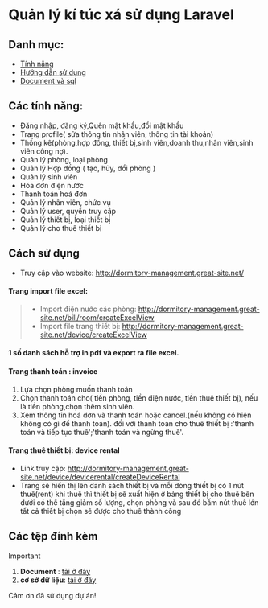 # Quản lý kí túc xá sử dụng Laravel
## Danh mục:
- [Tính năng](#các-tính-năng)
- [Hướng dẫn sử dụng](#cách-sử-dụng)
- [Document và sql](#các-tệp-đính-kèm)
## Các tính năng:
- Đăng nhập, đăng ký,Quên mật khẩu,đổi mật khẩu 
- Trang profile( sửa thông tin nhân viên, thông tin tài khoản)
- Thống kê(phòng,hợp đồng, thiết bị,sinh viên,doanh thu,nhân viên,sinh viên công nợ).
- Quản lý phòng, loại phòng
- Quản lý Hợp đồng ( tạo, hủy, đổi phòng )
- Quản lý sinh viên
- Hóa đơn điện nước
- Thanh toán hoá đơn
- Quản lý nhân viên, chức vụ
- Quản lý user, quyền truy cập
- Quản lý thiết bị, loại thiết bị
- Quản lý cho thuê thiết bị
## Cách sử dụng
- Truy cập vào website: http://dormitory-management.great-site.net/
#### Trang import file excel:
> * Import điện nước các phòng: http://dormitory-management.great-site.net/bill/room/createExcelView
> * Import file trang thiết bị: http://dormitory-management.great-site.net/device/createExcelView
#### 1 số danh sách hỗ trợ in pdf và export ra file excel.
#### Trang thanh toán : invoice
 1. Lựa chọn phòng muốn thanh toán
 2. Chọn thanh toán cho( tiền phòng, tiền điện nước, tiền thuê thiết bị), nếu là tiền phòng,chọn thêm sinh viên.
 3. Xem thông tin hoá đơn và thanh toán hoặc cancel.(nếu không có hiện không có gì để thanh toán).
đối với thanh toán cho thuê thiết bị :'thanh toán và tiếp tục thuê';'thanh toán và ngừng thuê'.

#### Trang thuê thiết bị: device rental
- Link truy cập: http://dormitory-management.great-site.net/device/devicerental/createDeviceRental
- Trang sẽ hiển thị lên danh sách thiết bị và mỗi dòng thiết bị có 1 nút thuê(rent) khi thuê thì thiết bị sẽ xuất hiện ở bảng
thiết bị cho thuê bên dưới có thể tăng giảm số lượng, chọn phòng và sau đó bấm nút thuê lớn tất cả thiết bị chọn sẽ được cho thuê thành công

## Các tệp đính kèm
> [!IMPORTANT]
> 1. **Document** : [tải ở đây](https://docs.google.com/document/d/1MfUaTIyQZ3ribX7NiKZ9P1vUbonbiaqj/edit?usp=sharing&ouid=116426256626098687419&rtpof=true&sd=true)
> 2. **cơ sở dữ liệu**: [tải ở đây](https://drive.google.com/file/d/1EKKkcgVFz83pQ6310cjf0R0rZcDErVyH/view?usp=sharing)


Cảm ơn đã sử dụng dự án!
